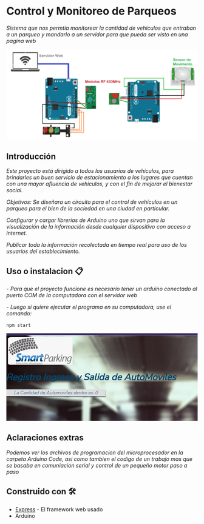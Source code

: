 # Control y Monitoreo de Parqueos

_Sistema que nos permtia monitorear la cantidad de vehiculos que entraban a un parqueo y mandarlo a un servidor para que pueda ser visto en una pagina web_

![](diagrama.png)

## Introducción

_Este proyecto está dirigido a todos los usuarios de vehículos, para brindarles un buen servicio de estacionamiento a los lugares que cuentan con una mayor afluencia de vehículos, y con el fin de mejorar el bienestar social._

_Objetivos:_
_Se diseñara un circuito para el control de vehículos en un parqueo para el bien de la sociedad en una ciudad en particular._

_Configurar y cargar librerías de Arduino uno que sirvan para la visualización de la información desde cualquier dispositivo con acceso a internet._

_Publicar toda la información recolectada en tiempo real para uso de los usuarios del establecimiento._

## Uso o instalacion 📋

_- Para que el proyecto funcione es necesario tener un arduino conectado al puerto COM de la computadora con el servidor web_

_- Luego si quiere ejecutar el programa en su computadora, use el comando:_


```
npm start
```

![](pagina.png)

## Aclaraciones extras


_Podemos ver los archivos de programacion del microprocesador en la carpeta Arduino Code, asi como tambien el codigo de un trabajo mas que se basaba en comuniacion serial y control de un pequeño motor paso a paso_


## Construido con 🛠️
* [Express](https://expressjs.com/es/) - El framework web usado
* Arduino